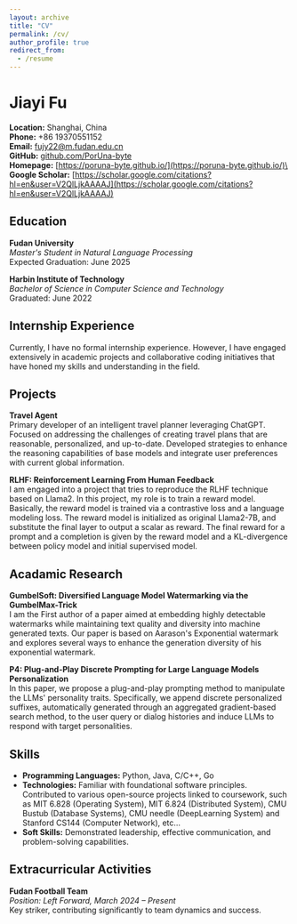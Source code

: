 ```yaml
---
layout: archive
title: "CV"
permalink: /cv/
author_profile: true
redirect_from:
  - /resume
---
```


# Jiayi Fu
**Location:** Shanghai, China \
**Phone:** +86 19370551152 \
**Email:** [fujy22@m.fudan.edu.cn](mailto:fujy22@m.fudan.edu.cn) \
**GitHub:** [github.com/PorUna-byte](https://github.com/PorUna-byte) \
**Homepage:** [https://poruna-byte.github.io/](https://poruna-byte.github.io/)\
**Google Scholar:** [https://scholar.google.com/citations?hl=en&user=V2QlLjkAAAAJ](https://scholar.google.com/citations?hl=en&user=V2QlLjkAAAAJ)

## Education
**Fudan University** \
*Master's Student in Natural Language Processing* \
Expected Graduation: June 2025

**Harbin Institute of Technology** \
*Bachelor of Science in Computer Science and Technology* \
Graduated: June 2022

## Internship Experience
Currently, I have no formal internship experience. However, I have engaged extensively in academic projects and collaborative coding initiatives that have honed my skills and understanding in the field.

## Projects
**Travel Agent** \
Primary developer of an intelligent travel planner leveraging ChatGPT. Focused on addressing the challenges of creating travel plans that are reasonable, personalized, and up-to-date. Developed strategies to enhance the reasoning capabilities of base models and integrate user preferences with current global information.

**RLHF: Reinforcement Learning From Human Feedback** \
I am engaged into a project that tries to reproduce the RLHF technique based on Llama2. In this project, my role is to train a reward model. Basically, the reward model is trained via a contrastive loss and a language modeling loss. The reward model is initialized as original Llama2-7B, and substitute the final layer to output a scalar as reward. The final reward for a prompt and a completion is given by the reward model and a KL-divergence between policy model and initial supervised model.   

## Acadamic Research
**GumbelSoft: Diversified Language Model Watermarking via the GumbelMax-Trick** \
I am the First author of a paper aimed at embedding highly detectable watermarks while maintaining text quality and diversity into machine generated texts. Our paper is based on Aarason's Exponential watermark and explores several ways to enhance the generation diversity of his exponential watermark.

**P4: Plug-and-Play Discrete Prompting for Large Language Models Personalization** \
In this paper, we propose a plug-and-play prompting method to manipulate the LLMs' personality traits. Specifically, we append discrete personalized suffixes, automatically generated through an aggregated gradient-based search method, to the user query or dialog histories and induce LLMs to respond with target personalities.

## Skills
- **Programming Languages:** Python, Java, C/C++, Go
- **Technologies:** Familiar with foundational software principles. Contributed to various open-source projects linked to coursework, such as MIT 6.828 (Operating System), MIT 6.824 (Distributed System), CMU Bustub (Database Systems), CMU needle (DeepLearning System) and Stanford CS144 (Computer Network), etc...
- **Soft Skills:** Demonstrated leadership, effective communication, and problem-solving capabilities.

## Extracurricular Activities
**Fudan Football Team** \
*Position: Left Forward, March 2024 – Present* \
Key striker, contributing significantly to team dynamics and success.